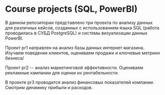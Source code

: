 # Course projects (SQL, PowerBI)
В данном репозитории представлено три проекта по анализу данных для различных кейсов, созданных с использованием языка SQL (работа проводилась в СУБД PostgreSQL) и системы визуализации данных PowerBI.

Проект pr1 направлен на анализ базы данных интернет магазина. Изучаем поведение клиентов, оцениваем продажи и ключевые метрики бизнеса/

Проект pr2 -- анализ маркетинговой эффективности. Оцениваем рекламные кампании для оценки их рентабельности.

В проекте pr3 проводится анализ финансовых показателей компании. Смотрим динамику прибыли и расходов.
